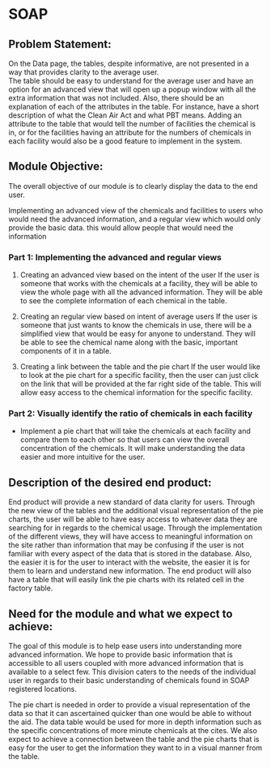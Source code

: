 # SOAP

## Problem Statement:    
On the Data page, the tables, despite informative, are not presented in a way that provides clarity to the average user.  
The table should be easy to understand for the average user and have an option for an advanced view that will open up a popup 
window with all the extra information that was not included.  Also, there should be an explanation of each of the attributes
in the table.  For instance, have a short description of what the Clean Air Act and what PBT means. Adding an attribute to the 
table that would tell the number of facilities the chemical is in, or for the facilities having an attribute for the numbers of 
chemicals in each facility would also be a good feature to implement in the system.  
                        
## Module Objective:                    
The overall objective of our module is to clearly display the data to the end user.  

Implementing an advanced view of the chemicals and facilities to users who would need the advanced information, and a regular 
view which would only provide the basic data. this would allow people that would need the information 


### Part 1: Implementing the advanced and regular views    

1.  Creating an advanced view based on the intent of the user
If the user is someone that works with the chemicals at a facility, they will be able to view the whole page with 
all the advanced information. They will be able to see the complete information of each chemical in the table.

2. Creating an regular view based on intent of average users
If the user is someone that just wants to know the chemicals in use, there will be a simplified view that would be easy 
for anyone to understand. They will be able to see the chemical name along with the basic, important components of it in a table.

3. Creating a link between the table and the pie chart
If the user would like to look at the pie chart for a specific facility, then the user can just click on the link that will 
be provided at the far right side of the table.  This will allow easy access to the chemical information for the specific facility.  


### Part 2: Visually identify the ratio of chemicals in each facility

- Implement a pie chart that will take the chemicals at each facility and compare them to each other so that users can view 
the overall concentration of the chemicals.  It will make understanding the data easier and more intuitive for the user.    
                
## Description of the desired end product:
End product will provide a new standard of data clarity for users.  Through the new view of the tables and the additional 
visual representation of the pie charts, the user will be able to have easy access to whatever data they are searching for in 
regards to the chemical usage.  Through the implementation of the different views, they will have access to meaningful information 
on the site rather than information that may be confusing if the user is not familiar with every aspect of the data that is stored 
in the database.  Also, the easier it is for the user to interact with the website, the easier it is for them to learn and understand
new information. The end product will also have a table that will easily link the pie charts with its related cell in the factory 
table.  
                                
## Need for the module and what we expect to achieve:    
The goal of this module is to help ease users into understanding more advanced information. We hope to provide basic information
that is accessible to all users coupled with more advanced information that is available to a select few.  This division caters
to the needs of the individual user in regards to their basic understanding of chemicals found in SOAP registered locations.
  
The pie chart is needed in order to provide a visual representation of the data so that it can ascertained quicker than one would
be able to without the aid.  The data table would be used for more in depth information such as the specific concentrations of more
minute chemicals at the cites.  We also expect to achieve a connection between the table and the pie charts that is easy for the user to get the information they want to in a visual manner from the table. 
